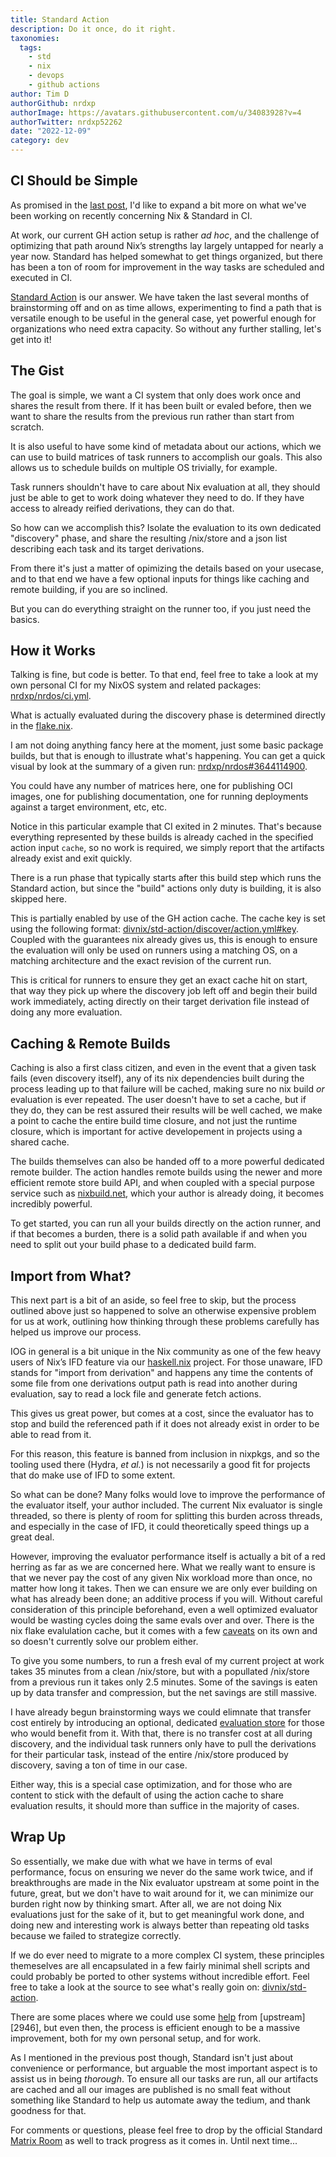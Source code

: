```yaml
---
title: Standard Action
description: Do it once, do it right.
taxonomies:
  tags:
    - std
    - nix
    - devops
    - github actions
author: Tim D
authorGithub: nrdxp
authorImage: https://avatars.githubusercontent.com/u/34083928?v=4
authorTwitter: nrdxp52262
date: "2022-12-09"
category: dev
---
```


## CI Should be Simple

As promised in the [last post](./std), I'd like to expand a bit more on what we've
been working on recently concerning Nix & Standard in CI.

At work, our current GH action setup is rather _ad hoc_, and the challenge of optimizing that path
around Nix’s strengths lay largely untapped for nearly a year now. Standard has helped somewhat
to get things organized, but there has been a ton of room for improvement in the way tasks are
scheduled and executed in CI.

[Standard Action][action] is our answer. We have taken the last several months of brainstorming
off and on as time allows, experimenting to find a path that is versatile enough to be useful
in the general case, yet powerful enough for organizations who need extra capacity. So without
any further stalling, let's get into it!

## The Gist

The goal is simple, we want a CI system that only does work once and shares the result from there.
If it has been built or evaled before, then we want to share the results from the previous run
rather than start from scratch.

It is also useful to have some kind of metadata about our actions, which we can use to build
matrices of task runners to accomplish our goals. This also allows us to schedule builds on
multiple OS trivially, for example.

Task runners shouldn't have to care about Nix evaluation at all, they should just be able to get
to work doing whatever they need to do. If they have access to already reified derivations, they
can do that.

So how can we accomplish this? Isolate the evaluation to its own dedicated "discovery" phase, and
share the resulting /nix/store and a json list describing each task and its target derivations.

From there it's just a matter of opimizing the details based on your usecase, and to that end we
have a few optional inputs for things like caching and remote building, if you are so inclined.

But you can do everything straight on the runner too, if you just need the basics.

## How it Works

Talking is fine, but code is better. To that end, feel free to take a look at my own personal CI
for my NixOS system and related packages: [nrdxp/nrdos/ci.yml][nrdos].

What is actually evaluated during the discovery phase is determined directly in the
[flake.nix][ci-api].

I am not doing anything fancy here at the moment, just some basic package builds, but that is
enough to illustrate what's happening. You can get a quick visual by look at the summary of
a given run: [nrdxp/nrdos#3644114900](https://github.com/nrdxp/nrdos/actions/runs/3644114900).

You could have any number of matrices here, one for publishing OCI images, one for publishing
documentation, one for running deployments against a target environment, etc, etc.

Notice in this particular example that CI exited in 2 minutes. That's because everything
represented by these builds is already cached in the specified action input `cache`, so no work is
required, we simply report that the artifacts already exist and exit quickly.

There is a run phase that typically starts after this build step which runs the Standard action,
but since the "build" actions only duty is building, it is also skipped here.

This is partially enabled by use of the GH action cache. The cache key is set using the following
format: [divnix/std-action/discover/action.yml#key][key]. Coupled with the guarantees nix already
gives us, this is enough to ensure the evaluation will only be used on runners using a matching OS,
on a matching architecture and the exact revision of the current run.

This is critical for runners to ensure they get an exact cache hit on start, that way they pick
up where the discovery job left off and begin their build work immediately, acting directly
on their target derivation file instead of doing any more evaluation.

## Caching & Remote Builds

Caching is also a first class citizen, and even in the event that a given task fails (even
discovery itself), any of its nix dependencies built during the process leading up to that failure
will be cached, making sure no nix build _or_ evaluation is ever repeated. The user doesn't have
to set a cache, but if they do, they can be rest assured their results will be well cached, we
make a point to cache the entire build time closure, and not just the runtime closure, which is
important for active developement in projects using a shared cache.

The builds themselves can also be handed off to a more powerful dedicated remote builder. The
action handles remote builds using the newer and more efficient remote store build API, and when
coupled with a special purpose service such as [nixbuild.net](https://nixbuild.net), which your
author is already doing, it becomes incredibly powerful.

To get started, you can run all your builds directly on the action runner, and if that becomes
a burden, there is a solid path available if and when you need to split out your build phase to a
dedicated build farm.

## Import from What?

This next part is a bit of an aside, so feel free to skip, but the process outlined above just so
happened to solve an otherwise expensive problem for us at work, outlining how thinking through
these problems carefully has helped us improve our process.

IOG in general is a bit unique in the Nix community as one of the few heavy users of Nix’s IFD
feature via our [haskell.nix][haskell] project. For those unaware, IFD stands for
"import from derivation" and happens any time the contents of some file from one derivations output
path is read into another during evaluation, say to read a lock file and generate fetch actions.

This gives us great power, but comes at a cost, since the evaluator has to stop and build the
referenced path if it does not already exist in order to be able to read from it.

For this reason, this feature is banned from inclusion in nixpkgs, and so the tooling used there
(Hydra, _et al._) is not necessarily a good fit for projects that do make use of IFD to some extent.

So what can be done? Many folks would love to improve the performance of the evaluator itself, your
author included. The current Nix evaluator is single threaded, so there is plenty of room for
splitting this burden across threads, and especially in the case of IFD, it could theoretically
speed things up a great deal.

However, improving the evaluator performance itself is actually a bit of a red herring as far as
we are concerned here. What we really want to ensure is that we never pay the cost of any given Nix
workload more than once, no matter how long it takes. Then we can ensure we are only ever
building on what has already been done; an additive process if you will. Without careful
consideration of this principle beforehand, even a well optimized evaluator would be wasting cycles
doing the same evals over and over. There is the nix flake evalulation cache, but it comes with
a few [caveats][4279] on its own and so doesn't currently solve our problem either.

To give you some numbers, to run a fresh eval of my current project at work takes 35 minutes from a
clean /nix/store, but with a popullated /nix/store from a previous run it takes only 2.5 minutes.
Some of the savings is eaten up by data transfer and compression, but the net savings are still
massive.

I have already begun brainstorming ways we could elimnate that transfer cost entirely by introducing
an optional, dedicated [evaluation store](https://github.com/divnix/std-action/issues/10) for those
who would benefit from it. With that, there is no transfer cost at all during discovery, and the
individual task runners only have to pull the derivations for their particular task, instead of the
entire /nix/store produced by discovery, saving a ton of time in our case.

Either way, this is a special case optimization, and for those who are content to stick with the
default of using the action cache to share evaluation results, it should more than suffice in the
majority of cases.

## Wrap Up

So essentially, we make due with what we have in terms of eval performance, focus on ensuring we
never do the same work twice, and if breakthroughs are made in the Nix evaluator upstream at some
point in the future, great, but we don't have to wait around for it, we can minimize our burden
right now by thinking smart. After all, we are not doing Nix evaluations just for the sake of it,
but to get meaningful work done, and doing new and interesting work is always better than repeating
old tasks because we failed to strategize correctly.

If we do ever need to migrate to a more complex CI system, these principles themeselves are all
encapsulated in a few fairly minimal shell scripts and could probably be ported to other
systems without incredible effort. Feel free to take a look at the source to see what's really
goin on: [divnix/std-action](https://github.com/divnix/std-action).

There are some places where we could use some [help][7437] from [upstream][2946], but even then, the
process is efficient enough to be a massive improvement, both for my own personal setup, and for
work.

As I mentioned in the previous post though, Standard isn't just about convenience or performance,
but arguable the most important aspect is to assist us in being _thorough_. To ensure all
our tasks are run, all our artifacts are cached and all our images are published is no small feat
without something like Standard to help us automate away the tedium, and thank goodness for that.

For comments or questions, please feel free to drop by the official Standard [Matrix Room][matrix]
as well to track progress as it comes in. Until next time...

[action]: https://github.com/divnix/std-action
[haskell]: https://github.com/input-output-hk/haskell.nix
[nrdos]: https://github.com/nrdxp/nrdos/blob/master/.github/workflows/ci.yml
[key]: https://github.com/divnix/std-action/blob/6ed23356cab30bd5c1d957d45404c2accb70e4bd/discover/action.yml#L37
[7437]: https://github.com/NixOS/nix/issues/7437
[3946]: https://github.com/NixOS/nix/issues/3946#issuecomment-1344612074
[4279]: https://github.com/NixOS/nix/issues/4279#issuecomment-1343723345
[matrix]: https://matrix.to/#/#std-nix:matrix.org
[ci-api]: https://github.com/nrdxp/nrdos/blob/66149ed7fdb4d4d282cfe798c138cb1745bef008/flake.nix#L66-L68
